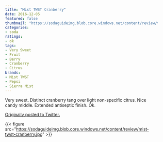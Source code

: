 ```yaml
---
title: "Mist TWST Cranberry"
date: 2016-12-05
featured: false
thumbnail: "https://sodaguideimg.blob.core.windows.net/content/review/thumbs/mist-twst-cranberry.jpg"
categories:
- soda
ratings:
- ok
tags:
- Very Sweet
- Fruit
- Berry
- Cranberry
- Citrus
brands:
- Mist TWST
- Pepsi
- Sierra Mist
---
```


Very sweet. Distinct cranberry tang over light non-specific citrus. Nice candy middle. Extended antiseptic finish. Ok.

[Originally posted to Twitter.](https://twitter.com/Cavorter/status/805871234365976581)

{{< figure src="https://sodaguideimg.blob.core.windows.net/content/review/mist-twst-cranberry.jpg" >}}

